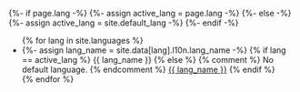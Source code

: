 {%- if page.lang -%}
{%- assign active_lang = page.lang -%}
{%- else -%}
{%- assign active_lang = site.default_lang -%}
{%- endif -%}

<ul>
{% for lang in site.languages %}
  <li>
    {%- assign lang_name = site.data[lang].l10n.lang_name -%}
    {% if lang == active_lang %}
      {{ lang_name }}
    {% else %}
      {% comment %}
      No default language.
      {% endcomment %}
      <a href="{{ page.url | replace_first: active_lang, lang }}">{{ lang_name }}</a>
    {% endif %}
  </li>
{% endfor %}
</ul>
